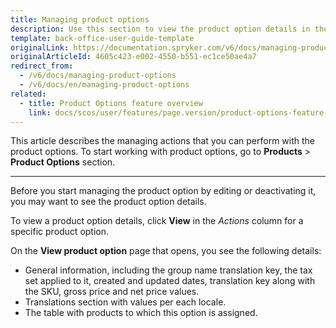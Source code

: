 ```yaml
---
title: Managing product options
description: Use this section to view the product option details in the Back Office.
template: back-office-user-guide-template
originalLink: https://documentation.spryker.com/v6/docs/managing-product-options
originalArticleId: 4605c423-e002-4550-b551-ec1ce50ae4a7
redirect_from:
  - /v6/docs/managing-product-options
  - /v6/docs/en/managing-product-options
related:
  - title: Product Options feature overview
    link: docs/scos/user/features/page.version/product-options-feature-overview.html
---
```


This article describes the managing actions that you can perform with the product options. 
To start working with product options, go to **Products** > **Product Options** section.
***
Before you start managing the product option by editing or deactivating it, you may want to see the product option details. 

To view a product option details, click **View** in the _Actions_ column for a specific product option.

On the **View product option** page that opens, you see the following details:
* General information, including the group name translation key, the tax set applied to it, created and updated dates, translation key along with the SKU, gross price and net price values.
* Translations section with values per each locale.
* The table with products to which this option is assigned.
